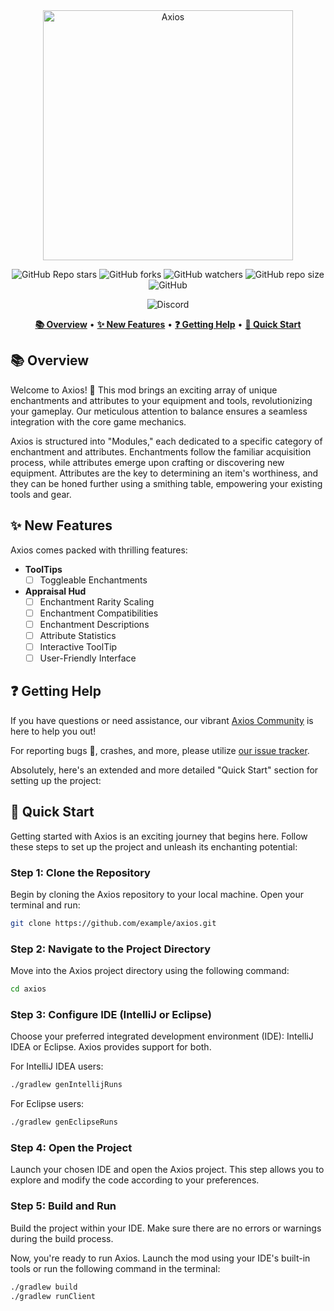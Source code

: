 <div align="center">
  <a href="https://www.example.com/axios">
    <img src="https://cdn.discordapp.com/attachments/1001194875464728687/1140396888433111051/68747470733a2f2f7777772e67756172647371756172652e636f6d2f68756266732f4c6f676f732f50726f47756172642d4c6f676f2d456d61696c2e706e67.png" alt="Axios" width="400">
  </a>
</div>

<div align="center">

![GitHub Repo stars](https://img.shields.io/github/stars/Diaxium/Axios)
![GitHub forks](https://img.shields.io/github/forks/Diaxium/Axios)
![GitHub watchers](https://img.shields.io/github/watchers/Diaxium/Axios)
![GitHub repo size](https://img.shields.io/github/repo-size/Diaxium/Axios)
![GitHub](https://img.shields.io/github/license/Diaxium/Axios)


</div>

<div align="center">

![Discord](https://img.shields.io/discord/579573155388063744?link=https%3A%2F%2Fdiscord.gg%2FvdBCFwdBFv)


</div>

<p align="center">
  <a href="#-overview"><b>📚 Overview</b></a> •
  <a href="#-new-features"><b>✨ New Features</b></a> •
  <a href="#-getting-help"><b>❓ Getting Help</b></a> •
  <a href="#-quick-start"><b>🚀 Quick Start</b></a>
</p>

## 📚 Overview

Welcome to Axios! 🎉 This mod brings an exciting array of unique enchantments and attributes to your equipment and tools, revolutionizing your gameplay. Our meticulous attention to balance ensures a seamless integration with the core game mechanics.

Axios is structured into "Modules," each dedicated to a specific category of enchantment and attributes. Enchantments follow the familiar acquisition process, while attributes emerge upon crafting or discovering new equipment. Attributes are the key to determining an item's worthiness, and they can be honed further using a smithing table, empowering your existing tools and gear.

## ✨ New Features

Axios comes packed with thrilling features:

- **ToolTips**
    - [ ] Toggleable Enchantments
- **Appraisal Hud**
    - [ ] Enchantment Rarity Scaling
    - [ ] Enchantment Compatibilities
    - [ ] Enchantment Descriptions
    - [ ] Attribute Statistics
    - [ ] Interactive ToolTip
    - [ ] User-Friendly Interface

## ❓ Getting Help

If you have questions or need assistance, our vibrant [Axios Community](https://community.example.com/axios) is here to help you out!

For reporting bugs 🐛, crashes, and more, please utilize [our issue tracker](https://github.com/example/axios/issues).

Absolutely, here's an extended and more detailed "Quick Start" section for setting up the project:

## 🚀 Quick Start

Getting started with Axios is an exciting journey that begins here. Follow these steps to set up the project and unleash its enchanting potential:

### Step 1: Clone the Repository

Begin by cloning the Axios repository to your local machine. Open your terminal and run:

```bash
git clone https://github.com/example/axios.git
```

### Step 2: Navigate to the Project Directory

Move into the Axios project directory using the following command:

```bash
cd axios
```

### Step 3: Configure IDE (IntelliJ or Eclipse)

Choose your preferred integrated development environment (IDE): IntelliJ IDEA or Eclipse. Axios provides support for both.

For IntelliJ IDEA users:

```bash
./gradlew genIntellijRuns
```

For Eclipse users:

```bash
./gradlew genEclipseRuns
```

### Step 4: Open the Project

Launch your chosen IDE and open the Axios project. This step allows you to explore and modify the code according to your preferences.

### Step 5: Build and Run

Build the project within your IDE. Make sure there are no errors or warnings during the build process.

Now, you're ready to run Axios. Launch the mod using your IDE's built-in tools or run the following command in the terminal:

```bash
./gradlew build
./gradlew runClient
```